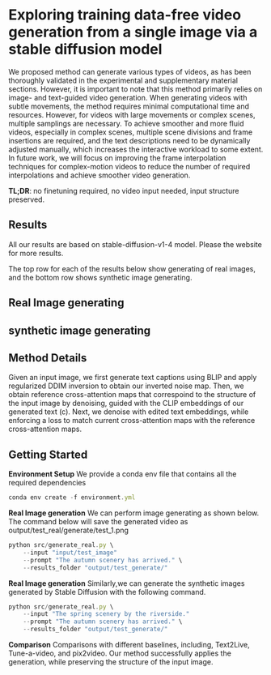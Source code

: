 # Exploring training data-free video generation from a single image via a stable diffusion model


We proposed method can generate various types of videos, as has been thoroughly validated in the experimental and supplementary material sections. However, it is important to note that this method primarily relies on image- and text-guided video generation. When generating videos with subtle movements, the method requires minimal computational time and resources. However, for videos with large movements or complex scenes, multiple samplings are necessary. To achieve smoother and more fluid videos, especially in complex scenes, multiple scene divisions and frame insertions are required, and the text descriptions need to be dynamically adjusted manually, which increases the interactive workload to some extent. In future work, we will focus on improving the frame interpolation techniques for complex-motion videos to reduce the number of required interpolations and achieve smoother video generation.

**TL;DR**: no finetuning required, no video input needed, input structure preserved.

## Results
All our results are based on stable-diffusion-v1-4 model. Please the website for more results.

The top row for each of the results below show generating of real images, and the bottom row shows synthetic image generating.
## Real Image generating


## synthetic image generating

## Method Details
Given an input image, we first generate text captions using BLIP and apply regularized DDIM inversion to obtain our inverted noise map. Then, we obtain reference cross-attention maps that correspoind to the structure of the input image by denoising, guided with the CLIP embeddings of our generated text (c). Next, we denoise with edited text embeddings, while enforcing a loss to match current cross-attention maps with the reference cross-attention maps.

## Getting Started
**Environment Setup**
We provide a conda env file that contains all the required dependencies
```javascript
conda env create -f environment.yml
```
**Real Image generation**
We can perform image generating  as shown below. The command below will save the generated video as output/test_real/generate/test_1.png
```javascript
python src/generate_real.py \
    --input "input/test_image"
    --prompt "The autumn scenery has arrived." \
    --results_folder "output/test_generate/" 
```
**Real Image generation**
Similarly,we can generate the synthetic images generated by Stable Diffusion with the following command.
```javascript
python src/generate_real.py \
    --input "The spring scenery by the riverside."
    --prompt "The autumn scenery has arrived." \
    --results_folder "output/test_generate/" 
```
**Comparison**
Comparisons with different baselines, including, Text2Live, Tune-a-video, and pix2video. Our method successfully applies the generation, while preserving the structure of the input image.
